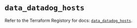 # `data_datadog_hosts`

Refer to the Terraform Registory for docs: [`data_datadog_hosts`](https://registry.terraform.io/providers/datadog/datadog/3.28.0/docs/data-sources/hosts).
